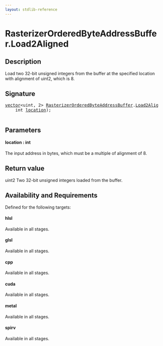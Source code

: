 ```yaml
---
layout: stdlib-reference
---
```


# RasterizerOrderedByteAddressBuffer\.Load2Aligned

## Description

Load two 32-bit unsigned integers from the buffer at the specified location with alignment
of <span class='code'>uint2</span>, which is 8.



## Signature 

<pre>
<a href="../types/vector/index" class="code_type">vector</a>&lt;<span class="code_keyword">uint</span>, 2&gt; <a href="../types/rasterizerorderedbyteaddressbuffer-0ahls/index" class="code_type">RasterizerOrderedByteAddressBuffer</a>.<a href="load2aligned-05">Load2Aligned</a>(
    <span class="code_keyword">int</span> <a href="load2aligned-05#decl-location" class="code_param">location</a>);

</pre>

## Parameters

####  <a id="decl-location"></a>location  : int
The input address in bytes, which must be a multiple of alignment of 8.


## Return value
<span class='code'>uint2</span> Two 32-bit unsigned integers loaded from the buffer.


## Availability and Requirements

Defined for the following targets:

#### hlsl
Available in all stages.

#### glsl
Available in all stages.

#### cpp
Available in all stages.

#### cuda
Available in all stages.

#### metal
Available in all stages.

#### spirv
Available in all stages.



